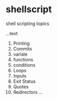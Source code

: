 # shellscript

shell scripting topics

...text
1. Printing
2. Commits
3. variale
4. functions
5. conditions
6. Loops
7. Inputs
8. Exit Status
9. Quotes
10. Redirectors
...